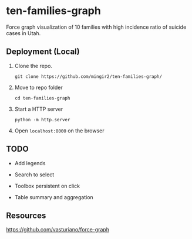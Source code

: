 # ten-families-graph

Force graph visualization of 10 families with high incidence ratio of suicide cases in Utah.

## Deployment (Local)

1. Clone the repo.

    `git clone https://github.com/mingir2/ten-families-graph/`

1. Move to repo folder
  
    `cd ten-families-graph`

1. Start a HTTP server
  
    `python -m http.server`
    
1. Open `localhost:8000` on the browser

## TODO

- Add legends

- Search to select

- Toolbox persistent on click

- Table summary and aggregation

## Resources
https://github.com/vasturiano/force-graph
